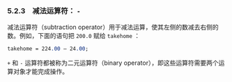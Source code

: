 ### 5.2.3　减法运算符： `-` 

减法运算符（subtraction operator）用于减法运算，使其左侧的数减去右侧的数。例如，下面的语句把 `200.0` 赋给 `takehome` ：

```css
takehome = 224.00 – 24.00;
```

`+` 和 `-` 运算符都被称为二元运算符（binary operator），即这些运算符需要两个运算对象才能完成操作。

